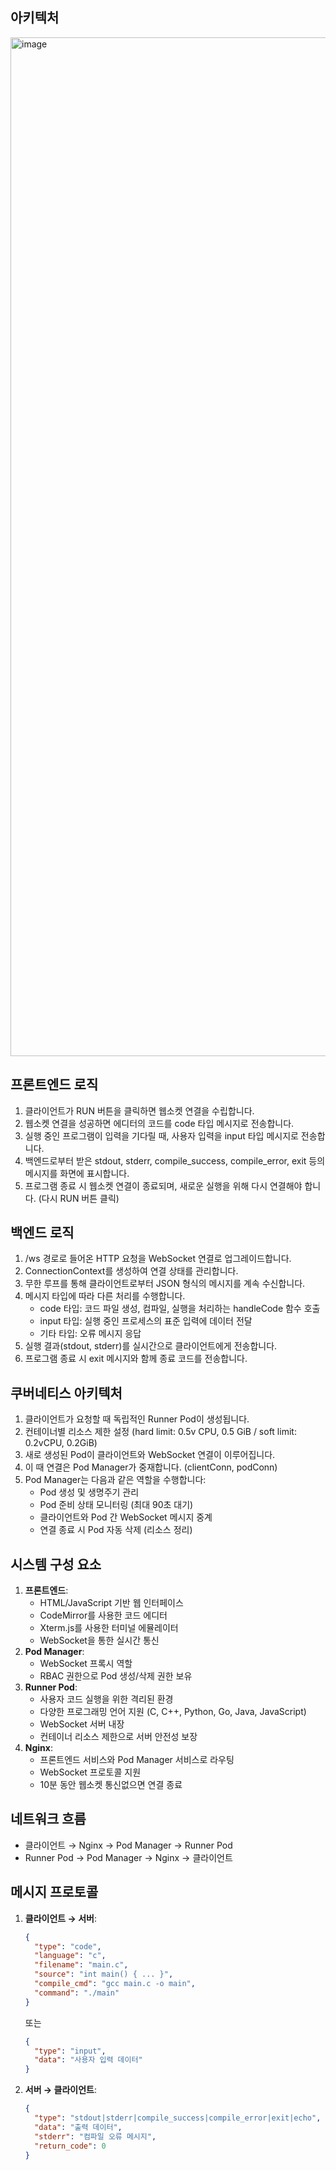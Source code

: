 ## **아키텍처**
<img width="1630" alt="image" src="https://github.com/user-attachments/assets/62ba5dd5-87a9-4a6c-8866-9e854b8c0233" />

## **프론트엔드 로직**

1. 클라이언트가 RUN 버튼을 클릭하면 웹소켓 연결을 수립합니다.
2. 웹소켓 연결을 성공하면 에디터의 코드를 code 타입 메시지로 전송합니다.
3. 실행 중인 프로그램이 입력을 기다릴 때, 사용자 입력을 input 타입 메시지로 전송합니다.
4. 백엔드로부터 받은 stdout, stderr, compile_success, compile_error, exit 등의 메시지를 화면에 표시합니다.
5. 프로그램 종료 시 웹소켓 연결이 종료되며, 새로운 실행을 위해 다시 연결해야 합니다. (다시 RUN 버튼 클릭)

## **백엔드 로직**

1. /ws 경로로 들어온 HTTP 요청을 WebSocket 연결로 업그레이드합니다.
2. ConnectionContext를 생성하여 연결 상태를 관리합니다.
3. 무한 루프를 통해 클라이언트로부터 JSON 형식의 메시지를 계속 수신합니다.
4. 메시지 타입에 따라 다른 처리를 수행합니다.
    - code 타입: 코드 파일 생성, 컴파일, 실행을 처리하는 handleCode 함수 호출
    - input 타입: 실행 중인 프로세스의 표준 입력에 데이터 전달
    - 기타 타입: 오류 메시지 응답
5. 실행 결과(stdout, stderr)를 실시간으로 클라이언트에게 전송합니다.
6. 프로그램 종료 시 exit 메시지와 함께 종료 코드를 전송합니다.

## **쿠버네티스 아키텍처**

1. 클라이언트가 요청할 때 독립적인 Runner Pod이 생성됩니다.
2. 컨테이너별 리소스 제한 설정 (hard limit: 0.5v CPU, 0.5 GiB / soft limit: 0.2vCPU, 0.2GiB)
3. 새로 생성된 Pod이 클라이언트와 WebSocket 연결이 이루어집니다.
4. 이 때 연결은 Pod Manager가 중재합니다. (clientConn, podConn)
5. Pod Manager는 다음과 같은 역할을 수행합니다:
    - Pod 생성 및 생명주기 관리
    - Pod 준비 상태 모니터링 (최대 90초 대기)
    - 클라이언트와 Pod 간 WebSocket 메시지 중계
    - 연결 종료 시 Pod 자동 삭제 (리소스 정리)

## **시스템 구성 요소**

1. **프론트엔드**:
    - HTML/JavaScript 기반 웹 인터페이스
    - CodeMirror를 사용한 코드 에디터
    - Xterm.js를 사용한 터미널 에뮬레이터
    - WebSocket을 통한 실시간 통신
2. **Pod Manager**:
    - WebSocket 프록시 역할
    - RBAC 권한으로 Pod 생성/삭제 권한 보유
3. **Runner Pod**:
    - 사용자 코드 실행을 위한 격리된 환경
    - 다양한 프로그래밍 언어 지원 (C, C++, Python, Go, Java, JavaScript)
    - WebSocket 서버 내장
    - 컨테이너 리소스 제한으로 서버 안전성 보장
4. **Nginx**:
    - 프론트엔드 서비스와 Pod Manager 서비스로 라우팅
    - WebSocket 프로토콜 지원
    - 10분 동안 웹소켓 통신없으면 연결 종료

## **네트워크 흐름**

- 클라이언트 → Nginx → Pod Manager → Runner Pod
- Runner Pod → Pod Manager → Nginx → 클라이언트

## **메시지 프로토콜**

1. **클라이언트 → 서버**:
    
    ```json
    {
      "type": "code",
      "language": "c",
      "filename": "main.c",
      "source": "int main() { ... }",
      "compile_cmd": "gcc main.c -o main",
      "command": "./main"
    }
    
    ```
    
    또는
    
    ```json
    {
      "type": "input",
      "data": "사용자 입력 데이터"
    }
    
    ```
    
2. **서버 → 클라이언트**:
    
    ```json
    {
      "type": "stdout|stderr|compile_success|compile_error|exit|echo",
      "data": "출력 데이터",
      "stderr": "컴파일 오류 메시지",
      "return_code": 0
    }
    
    ```
